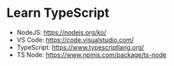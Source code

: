 # Learn TypeScript

- NodeJS: https://nodejs.org/ko/
- VS Code: https://code.visualstudio.com/
- TypeScript: https://www.typescriptlang.org/
- TS Node: https://www.npmjs.com/package/ts-node
